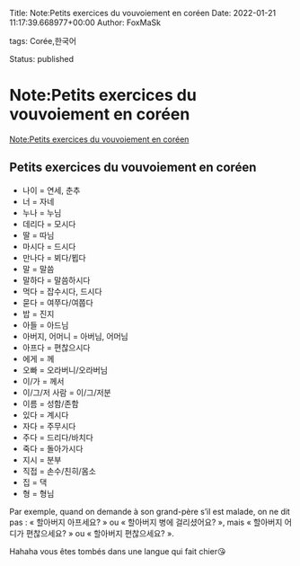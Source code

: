 Title: Note:Petits exercices du vouvoiement en coréen
Date: 2022-01-21 11:17:39.668977+00:00
Author: FoxMaSk 

tags: Corée,한국어

Status: published





# Note:Petits exercices du vouvoiement en coréen

[Note:Petits exercices du vouvoiement en coréen](None)

## Petits exercices du vouvoiement en coréen


* 나이 = 연세, 춘추
* 너 = 자네
* 누나 = 누님
* 데리다 = 모시다
* 딸 = 따님
* 마시다 = 드시다
* 만나다 = 뵈다/뵙다
* 말 = 말씀
* 말하다 = 말씀하시다
* 먹다 = 잡수시다, 드시다
* 묻다 = 여쭈다/여쭙다
* 밥 = 진지
* 아들 = 아드님
* 아버지, 어머니 = 아버님, 어머님
* 아프다 = 편찮으시다
* 에게 = 께
* 오빠 = 오라버니/오라버님
* 이/가 = 께서
* 이/그/저 사람 = 이/그/저분
* 이름 = 성함/존함
* 있다 = 계시다
* 자다 = 주무시다
* 주다 = 드리다/바치다
* 죽다 = 돌아가시다
* 지시 = 분부
* 직접 = 손수/친히/몸소
* 집 = 댁
* 형 = 형님

Par exemple, quand on demande à son grand-père s’il est malade, on ne dit pas : « 할아버지 아프세요? » ou « 할아버지 병에 걸리셨어요? », mais « 할아버지 어디가 편찮으세요? » ou « 할아버지 편찮으세요? ».

Hahaha vous êtes tombés dans une langue qui fait chier😘